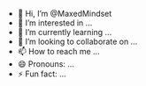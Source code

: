 - 👋 Hi, I’m @MaxedMindset
- 👀 I’m interested in ...
- 🌱 I’m currently learning ...
- 💞️ I’m looking to collaborate on ...
- 📫 How to reach me ...
- 😄 Pronouns: ...
- ⚡ Fun fact: ...

<!---
MaxedMindset/MaxedMindset is a ✨ special ✨ repository because its `README.md` (this file) appears on your GitHub profile.
You can click the Preview link to take a look at your changes.
--->
